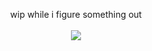 <p align="center">
wip while i figure something out
<br><br>
<img src="https://biscuit2.crd.co/assets/images/gallery55/d8139695.gif?v=417d2f39">
